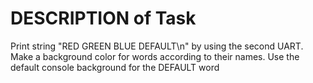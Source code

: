 # DESCRIPTION of Task

Print string "RED GREEN BLUE DEFAULT\n" by using the second UART. Make a background color for words according to their names. Use the default console background for the DEFAULT word